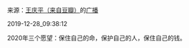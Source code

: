 来源：[王庆平（来自豆瓣）](https://www.douban.com/people/71831647/)的[广播](https://www.douban.com/people/71831647/status/2742027878/)


2019-12-28_09:38:12


2020年三个愿望：保住自己的命，保护自己的人，保住自己的钱。
